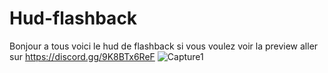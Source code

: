 # Hud-flashback
Bonjour a tous voici le hud de flashback si vous voulez voir la preview aller sur https://discord.gg/9K8BTx6ReF
![Capture1](https://user-images.githubusercontent.com/88659966/141639282-c199f0ae-873c-460f-a18d-821cf10695aa.PNG)
